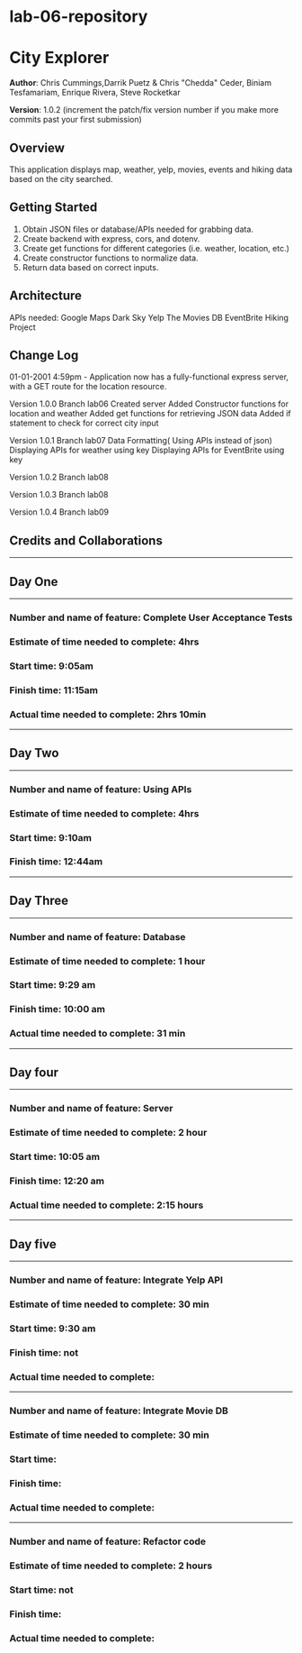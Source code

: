 # lab-06-repository

# City Explorer

**Author**: Chris Cummings,Darrik Puetz & Chris "Chedda" Ceder, Biniam Tesfamariam, Enrique Rivera, Steve Rocketkar

**Version**: 1.0.2 (increment the patch/fix version number if you make more commits past your first submission)

## Overview
<!-- Provide a high level overview of what this application is and why you are building it, beyond the fact that it's an assignment for this class. (i.e. What's your problem domain?) -->
This application displays map, weather, yelp, movies, events and hiking data based on the city searched.

## Getting Started
<!-- What are the steps that a user must take in order to build this app on their own machine and get it running? -->
1) Obtain JSON files or database/APIs needed for grabbing data.
2) Create backend with express, cors, and dotenv.
3) Create get functions for different categories (i.e. weather, location, etc.)
4) Create constructor functions to normalize data.
5) Return data based on correct inputs.

## Architecture
<!-- Provide a detailed description of the application design. What technologies (languages, libraries, etc) you're using, and any other relevant design information. -->
APIs needed:
    Google Maps
    Dark Sky
    Yelp
    The Movies DB
    EventBrite
    Hiking Project

## Change Log
<!-- Use this area to document the iterative changes made to your application as each feature is successfully implemented. Use time stamps. Here's an examples: -->

01-01-2001 4:59pm - Application now has a fully-functional express server, with a GET route for the location resource.

Version 1.0.0
    Branch lab06
        Created server
        Added Constructor functions for location and weather
        Added get functions for retrieving JSON data
        Added if statement to check for correct city input


Version 1.0.1
    Branch lab07
        Data Formatting( Using APIs instead of json)
        Displaying APIs for weather using key
        Displaying APIs for EventBrite using key

Version 1.0.2
    Branch lab08

Version 1.0.3
    Branch lab08

Version 1.0.4
    Branch lab09
        

## Credits and Collaborations
<!-- Give credit (and a link) to other people or resources that helped you build this application. -->

------
## Day One
------

### Number and name of feature: Complete User Acceptance Tests

### Estimate of time needed to complete: 4hrs

### Start time: 9:05am

### Finish time: 11:15am

### Actual time needed to complete: 2hrs 10min


------
## Day Two
------

### Number and name of feature: Using APIs

### Estimate of time needed to complete: 4hrs

### Start time: 9:10am

### Finish time: 12:44am


------
## Day Three
------


### Number and name of feature: Database

### Estimate of time needed to complete: 1 hour

### Start time: 9:29 am

### Finish time: 10:00 am

### Actual time needed to complete:  31 min


------
## Day four
------


### Number and name of feature: Server

### Estimate of time needed to complete: 2 hour

### Start time: 10:05 am

### Finish time: 12:20 am

### Actual time needed to complete:  2:15 hours

------
## Day five
------


### Number and name of feature: Integrate Yelp API

### Estimate of time needed to complete: 30 min

### Start time: 9:30 am

### Finish time: not

### Actual time needed to complete:  

------

### Number and name of feature: Integrate Movie DB

### Estimate of time needed to complete: 30 min

### Start time: 

### Finish time: 

### Actual time needed to complete:  

------

### Number and name of feature: Refactor code

### Estimate of time needed to complete: 2 hours

### Start time: not

### Finish time: 

### Actual time needed to complete: 

